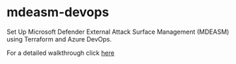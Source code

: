 # mdeasm-devops

Set Up Microsoft Defender External Attack Surface Management (MDEASM) using Terraform and Azure DevOps. 

For a detailed walkthrough click [here](https://gwilkinson01.github.io/2024/09/11/html.html)